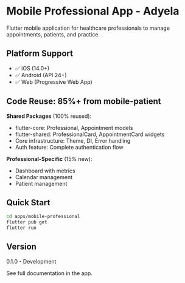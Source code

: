 # Mobile Professional App - Adyela

Flutter mobile application for healthcare professionals to manage appointments,
patients, and practice.

## Platform Support

- ✅ iOS (14.0+)
- ✅ Android (API 24+)
- ✅ Web (Progressive Web App)

## Code Reuse: 85%+ from mobile-patient

**Shared Packages** (100% reused):

- flutter-core: Professional, Appointment models
- flutter-shared: ProfessionalCard, AppointmentCard widgets
- Core infrastructure: Theme, DI, Error handling
- Auth feature: Complete authentication flow

**Professional-Specific** (15% new):

- Dashboard with metrics
- Calendar management
- Patient management

## Quick Start

```bash
cd apps/mobile-professional
flutter pub get
flutter run
```

## Version

0.1.0 - Development

See full documentation in the app.
